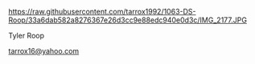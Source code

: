 https://raw.githubusercontent.com/tarrox1992/1063-DS-Roop/33a6dab582a8276367e26d3cc9e88edc940e0d3c/IMG_2177.JPG

Tyler Roop

tarrox16@yahoo.com
